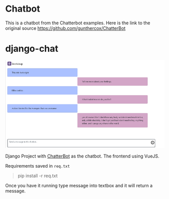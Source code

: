 # Chatbot
This is a chatbot from the Chatterbot examples.  Here is the link to the original source https://github.com/gunthercox/ChatterBot
# django-chat

![](./images/screenshot.bmp)

Django Project with [ChatterBot](https://github.com/gunthercox/ChatterBot) as the chatbot. The frontend using VueJS.

Requirements saved in `req.txt`

> pip install -r req.txt

Once you have it running type message into textbox and it will return a message.

